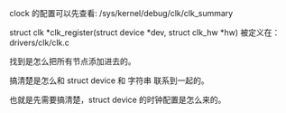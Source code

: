 clock 的配置可以先查看:
	/sys/kernel/debug/clk/clk_summary

struct clk *clk_register(struct device *dev, struct clk_hw *hw)
被定义在：drivers/clk/clk.c



找到是怎么把所有节点添加进去的。 

搞清楚是怎么和 struct device 和 字符串 联系到一起的。  

也就是先需要搞清楚，struct device 的时钟配置是怎么来的。


